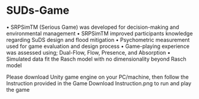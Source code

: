 
# SUDs-Game

• SRPSimTM (Serious Game) was developed for decision-making and environmental management
• SRPSimTM improved participants knowledge regarding SuDS design and flood mitigation
• Psychometric measurement used for game evaluation and design process
• Game-playing experience was assessed using; Dual-Flow, Flow, Presence, and Absorption
• Simulated data fit the Rasch model with no dimensionality beyond Rasch model


Please download Unity game engine on your PC/machine, then follow the Instruction provided in the Game Download Instruction.png to run and play the game
